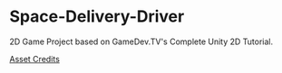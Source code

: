 # Space-Delivery-Driver
2D Game Project based on GameDev.TV's Complete Unity 2D Tutorial. 

[Asset Credits](credits.md)
